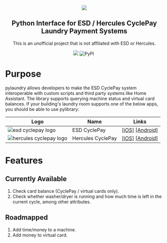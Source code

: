 <div align="center">
<img src="https://user-images.githubusercontent.com/466460/174422077-452bdd5c-243b-4487-8bd8-07a0120284d2.png">
<h2>Python Interface for ESD / Hercules CyclePay Laundry Payment Systems</h2>
<p align="center">This is an unofficial project that is not affiliated with ESD or Hercules.</p>
<p align="center">
  <a href="https://www.codacy.com/gh/elahd/pylaundry/dashboard?utm_source=github.com&amp;utm_medium=referral&amp;utm_content=elahd/pylaundry&amp;utm_campaign=Badge_Grade"><img src="https://app.codacy.com/project/badge/Grade/73d1f839d824412591ae91fbd9416de7"/></a>
  <img alt="PyPI" src="https://img.shields.io/pypi/v/pylaundry">
  <a href="https://codecov.io/gh/elahd/pylaundry"><img scr="https://codecov.io/gh/elahd/pylaundry/branch/main/graph/badge.svg?token=RG41QGHNUV"/></a>
</p>
</div>

# Purpose

pylaundry allows developers to make the ESD CyclePay system interoperable with custom scripts and third party systems like Home Assistant. The library supports querying machine status and virtual card balances. If your building's laundry room supports one of the below apps, you should be able to use pylibrary:

| Logo                                                                                                                           | Name              | Links                                                                                                                                                                    |
| ------------------------------------------------------------------------------------------------------------------------------ | ----------------- | ------------------------------------------------------------------------------------------------------------------------------------------------------------------------ |
| ![esd cyclepay logo](https://user-images.githubusercontent.com/466460/174422476-2e2804e7-7b4d-4d4e-b4b0-0b15b34d2d11.png)      | ESD CyclePay      | [[iOS]](https://apps.apple.com/us/app/cyclepay-laundry-app/id904361786) [[Android]](https://play.google.com/store/apps/details?id=com.esd.laundrylink&gl=US)             |
| ![hercules cyclepay logo](https://user-images.githubusercontent.com/466460/174422481-50703225-516d-40b6-abca-a9adc3e199a3.png) | Hercules CyclePay | [[iOS]](https://apps.apple.com/us/app/hercules-cyclepay/id1520002517?uo=4) [[Android]](https://play.google.com/store/apps/details?id=com.esd.laundrylink.hercules&gl=US) |

# Features

## Currently Available

1. Check card balance (CyclePay / virtual cards only).
2. Check whether washer/dryer is running and how much time is left in the current cycle, among other attributes.

## Roadmapped

1. Add time/money to a machine.
2. Add money to virtual card.
